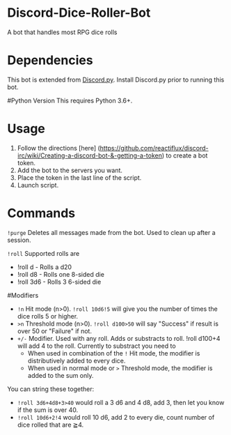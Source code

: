 # Discord-Dice-Roller-Bot
A bot that handles most RPG dice rolls

# Dependencies
This bot is extended from [Discord.py](https://github.com/Rapptz/discord.py/). Install Discord.py prior to running this bot.

#Python Version
This requires Python 3.6+.

# Usage
1. Follow the directions [here] (https://github.com/reactiflux/discord-irc/wiki/Creating-a-discord-bot-&-getting-a-token) to create a bot token.
2. Add the bot to the servers you want.
3. Place the token in the last line of the script.
4. Launch script.

# Commands
`!purge`
Deletes all messages made from the bot. Used to clean up after a session.

`!roll`
Supported rolls are
- !roll d - Rolls a d20
- !roll d8 - Rolls one 8-sided die
- !roll 3d6 - Rolls 3 6-sided die

#Modifiers
- `!n` Hit mode (n>0). `!roll 10d6!5` will give you the number of times the dice rolls 5 or higher.
- `>n` Threshold mode (n>0). `!roll d100>50` will say "Success" if result is over 50 or "Failure" if not.
- `+/-` Modifier. Used with any roll. Adds or substracts to roll. !roll d100+4 will add 4 to the roll. Currently to substract you need to 
	- When used in combination of the `!` Hit mode, the modifier is distributively added to every dice. 
	- When used in normal mode or `>` Threshold mode, the modifier is added to the sum only.

You can string these together:
- `!roll 3d6+4d8+3>40` would roll a 3 d6 and 4 d8, add 3, then let you know if the sum is over 40.
- `!roll 10d6+2!4` would roll 10 d6, add 2 to every die, count number of dice rolled that are ≧4.
